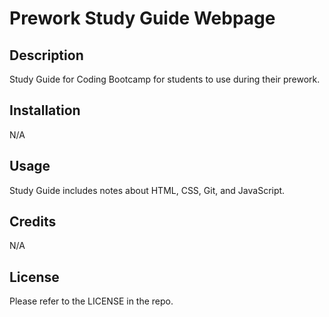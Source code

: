 # Prework Study Guide Webpage

## Description

Study Guide for Coding Bootcamp for students to use during their prework.

## Installation

N/A

## Usage

Study Guide includes notes about HTML, CSS, Git, and JavaScript.

## Credits

N/A

## License

Please refer to the LICENSE in the repo.